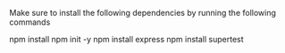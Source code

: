 Make sure to install the following dependencies by running the following commands

npm install
npm init -y
npm install express
npm install supertest
